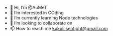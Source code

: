 - 👋 Hi, I’m @AuMeT
- 👀 I’m interested in COding
- 🌱 I’m currently learning Node technologies
- 👀 I’m looking to collaborate on 
- 📫 How to reach me kukuli.seafight@gmail.com

<!---
AuMeT/AuMeT is a ✨ special ✨ repository because its `README.md` (this file) appears on your GitHub profile.
You can click the Preview link to take a look at your changes.
--->
